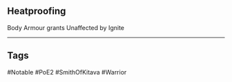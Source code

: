 ## Heatproofing
Body Armour grants Unaffected by Ignite

---
## Tags
#Notable
#PoE2
#SmithOfKitava
#Warrior
